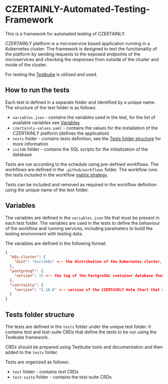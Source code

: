 # CZERTAINLY-Automated-Testing-Framework

This is a framework for automated testing of CZERTAINLY.

CZERTAINLY platform is a microservice based application running in a Kubernetes cluster. The framework is designed to test the functionality of the platform by sending requests to the exposed endpoints of the microservices and checking the responses from outside of the cluster and inside of the cluster.

For testing the [Testkube](https://testkube.io/) is utilized and used.

## How to run the tests

Each test is defined in a separate folder and identified by a unique name. The structure of the test folder is as follows:
- `variables.json` - contains the variables used in the test, for the list of available variables see [Variables](#variables)
- `czertainly-values.yaml` - contains the values for the installation of the CZERTAINLY platform (defines the application)
- `tests` folder - contains tests definition, see the [Tests folder structure](#tests-folder-structure) for more information
- `initdb` folder - contains the SQL scripts for the initialization of the database

Tests are run according to the schedule using pre-defined workflows. The workflows are defined in the `.github/workflows` folder.
The workflow runs the tests included in the workflow [matrix strategy](https://docs.github.com/en/actions/using-jobs/using-a-matrix-for-your-jobs).

Tests can be included and removed as required in the workflow definition using the unique name of the test folder.

## Variables

The variables are defined in the `variables.json` file that must be present in each test folder. The variables are used in the tests to define the behaviour of the workflow and running services, including parameters to build the testing environment with testing data.

The variables are defined in the following format:

```json
{
  "k8s-cluster": {
    "dist": "microk8s" <-- the distribution of the Kubernetes cluster, currently only microk8s is supported
  },
  "postgresql": {
    "version": 15 <-- the tag of the PostgreSQL container database that should be used for testing 
  },
  "czertainly": {
    "version": "2.10.0" <-- version of the CZERTAINLY Helm Chart that should be used for testing
  }
}
```

## Tests folder structure

The tests are defined in the `tests` folder under the unique test folder. It contains test and test-suite CRDs that define the tests to be run using the Testkube framework.

CRDs should be prepared using Testkube tools and documentation and then added to the `tests` folder.

Tests are organized as follows:
- `test` folder - contains test CRDs
- `test-suite` folder - contains the test-suite CRDs
